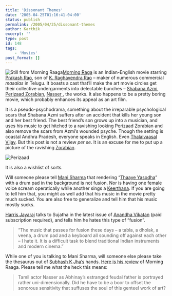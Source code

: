 ```yaml
---
title: 'Dissonant Themes'
date: '2005-04-25T01:16:41-04:00'
status: publish
permalink: /2005/04/25/dissonant-themes
author: Karthik
excerpt: ''
type: post
id: 148
tags:
    - 'Movies'
post_format: []
---
```

![Still from Morning Raaga](http://images.indiaglitz.com/hindi/interviews/PerizaadZorabian10292004_1.jpg)[Morning Raga](http://www.imdb.com/title/tt0419974/) is an Indian-English movie starring [Prakash Rao](http://www.indiaglitz.com/channels/hindi/interview/6194.html), son of [K. Raghavendra Rao](http://www.imdb.com/name/nm0706484/) – maker of numerous commercial *masalas* in Telugu. It boasts a cast that’ll make the art movie circles get their collective undergarments into delectable bunches – [Shabana Azmi](http://www.imdb.com/name/nm0000818/), [Perizaad Zorabian](http://www.imdb.com/name/nm1106754/), [Nasser ](http://www.imdb.com/name/nm0621937/), the works. It also happens to be a pretty boring movie, which probably enhances its appeal as an art film.

It is a pseudo-psychodrama, something about the irreparable psychological scars that Shabana Azmi suffers after an accident that kills her young son and her best friend. The best friend’s son grows up into a musician, and uses his music to get hitched to a ravishing looking Perizaad Zorabian and also remove the scars from Azmi’s wounded psyche. Though the setting is coastal Andhra Pradesh, everyone speaks in English. Even [Thalaivaasal Vijay](http://www.imdb.com/name/nm1488730/). But this post is not a review *per se*. It is an excuse for me to put up a picture of the ravishing [Zorabian](http://images.google.com/images?q=Perizaad%20Zorabian&hl=en&lr=&safe=off&client=firefox-a&rls=org.mozilla:en-US:official&sa=N&tab=wi).

![Perizaad](http://specials.rediff.com/election/2004/apr/21celeb.jpg)

It is also a wishlist of sorts.

Will someone please tell [Mani Sharma](http://www.imdb.com/name/nm0788886/) that rendering “[Thaaye Yasodha](http://www.geocities.com/promiserani2/c1446.html)” with a drum pad in the background is not fusion. Nor is having one female voice scream operatically while another sings a [Keerthana](http://www.chennaionline.com/entertainment/bharatham/bharatham20.asp). If you are going to tell him that, you might as well add that his music in the movie pretty much sucked. You are also free to generalize and tell him that his music mostly sucks.

[Harris Jayaraj](http://www.raaga.com/channels/tamil/music/Harris_Jayaraj.html) talks to Sujatha in the latest issue of [Anandha Vikatan](http://www.vikatan.com/av/2005/may/01052005/av0803.asp) (paid subscription required), and tells him he hates this type of “fusion”.

> “The music that passes for fusion these days – a tabla, a dholak, a veena, a drum pad and a keyboard all sounding off against each other – I hate it. It is a difficult task to blend traditional Indian instruments and modern cinema.”

While one of you is talking to Mani Sharma, will someone else please take the thesaurus out of [Subhash K Jha’s](http://www.google.com/search?q=subhash+k+jha&start=0&start=0&ie=utf-8&oe=utf-8&client=firefox-a&rls=org.mozilla:en-US:official) hands. [Here is his review](http://www.nowrunning.com/cgi-bin/movies/morningRaga.asp) of Morning Raaga. Please tell me what the heck this means:

> Tamil actor Nasser as Abhinay’s estranged feudal father is portrayed rather uni-dimensionally. Did he have to be a boor to offset the sonorous sensitivity that suffuses the soul of this genteel work of art?